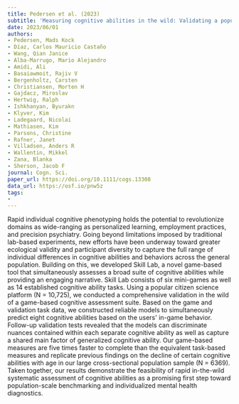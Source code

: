 ```yaml
---
title: Pedersen et al. (2023)
subtitle: 'Measuring cognitive abilities in the wild: Validating a population-scale game-based cognitive assessment'
date: 2023/06/01
authors:
- Pedersen, Mads Kock
- Díaz, Carlos Mauricio Castaño
- Wang, Qian Janice
- Alba-Marrugo, Mario Alejandro
- Amidi, Ali
- Basaiawmoit, Rajiv V
- Bergenholtz, Carsten
- Christiansen, Morten H
- Gajdacz, Miroslav
- Hertwig, Ralph
- Ishkhanyan, Byurakn
- Klyver, Kim
- Ladegaard, Nicolai
- Mathiasen, Kim
- Parsons, Christine
- Rafner, Janet
- Villadsen, Anders R
- Wallentin, Mikkel
- Zana, Blanka
- Sherson, Jacob F
journal: Cogn. Sci.
paper_url: https://doi.org/10.1111/cogs.13308
data_url: https://osf.io/pnw5z
tags:
- 
---
```


Rapid individual cognitive phenotyping holds the potential to revolutionize domains as wide-ranging as personalized learning, employment practices, and precision psychiatry. Going beyond limitations imposed by traditional lab-based experiments, new efforts have been underway toward greater ecological validity and participant diversity to capture the full range of individual differences in cognitive abilities and behaviors across the general population. Building on this, we developed Skill Lab, a novel game-based tool that simultaneously assesses a broad suite of cognitive abilities while providing an engaging narrative. Skill Lab consists of six mini-games as well as 14 established cognitive ability tasks. Using a popular citizen science platform (N = 10,725), we conducted a comprehensive validation in the wild of a game-based cognitive assessment suite. Based on the game and validation task data, we constructed reliable models to simultaneously predict eight cognitive abilities based on the users' in-game behavior. Follow-up validation tests revealed that the models can discriminate nuances contained within each separate cognitive ability as well as capture a shared main factor of generalized cognitive ability. Our game-based measures are five times faster to complete than the equivalent task-based measures and replicate previous findings on the decline of certain cognitive abilities with age in our large cross-sectional population sample (N = 6369). Taken together, our results demonstrate the feasibility of rapid in-the-wild systematic assessment of cognitive abilities as a promising first step toward population-scale benchmarking and individualized mental health diagnostics.
